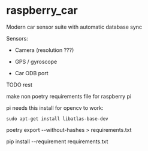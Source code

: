 # raspberry_car

Modern car sensor suite with automatic database sync

Sensors:

  - Camera (resolution ???)

  - GPS / gyroscope

  - Car ODB port

TODO rest


make non poetry requirements file for raspberry pi

  pi needs this install for opencv to work:

    sudo apt-get install libatlas-base-dev


  poetry export --without-hashes > requirements.txt

  pip install --requirement requirements.txt
